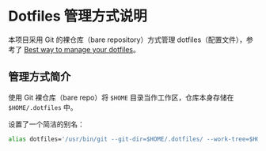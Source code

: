 # Dotfiles 管理方式说明

本项目采用 Git 的裸仓库（bare repository）方式管理 dotfiles（配置文件），参考了 [Best way to manage your dotfiles](https://medium.com/@simontoth/best-way-to-manage-your-dotfiles-2c45bb280049)。

## 管理方式简介

使用 Git 裸仓库（bare repo）将 `$HOME` 目录当作工作区，仓库本身存储在 `$HOME/.dotfiles` 中。

设置了一个简洁的别名：
```bash
alias dotfiles='/usr/bin/git --git-dir=$HOME/.dotfiles/ --work-tree=$HOME'

